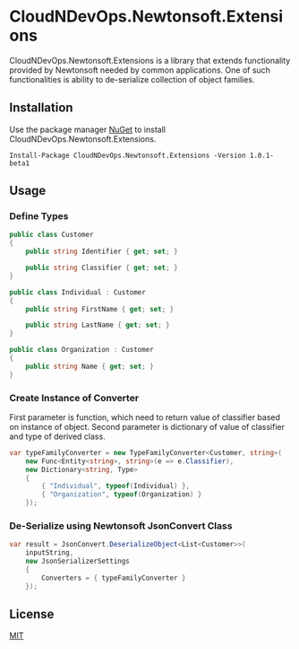 # CloudNDevOps.Newtonsoft.Extensions

CloudNDevOps.Newtonsoft.Extensions is a library that extends functionality provided by Newtonsoft needed by common applications. One of such functionalities is ability to de-serialize collection of object families.

## Installation

Use the package manager [NuGet](https://www.nuget.org/) to install CloudNDevOps.Newtonsoft.Extensions.

```Package Manager Console
Install-Package CloudNDevOps.Newtonsoft.Extensions -Version 1.0.1-beta1
```

## Usage

### Define Types
``` C#
public class Customer
{
    public string Identifier { get; set; }

    public string Classifier { get; set; }
}

public class Individual : Customer
{
    public string FirstName { get; set; }

    public string LastName { get; set; }
}

public class Organization : Customer
{
    public string Name { get; set; }
}
```

### Create Instance of Converter
First parameter is function, which need to return value of classifier based on instance of object. Second parameter is dictionary of value of classifier and type of derived class.

```C#
var typeFamilyConverter = new TypeFamilyConverter<Customer, string>(
    new Func<Entity<string>, string>(e => e.Classifier),
    new Dictionary<string, Type>
    {
        { "Individual", typeof(Individual) },
        { "Organization", typeof(Organization) }
    });
```
### De-Serialize using Newtonsoft JsonConvert Class
```C#
var result = JsonConvert.DeserializeObject<List<Customer>>(
    inputString,
    new JsonSerializerSettings
    {
        Converters = { typeFamilyConverter }
    });
```

## License
[MIT](https://choosealicense.com/licenses/mit/)
